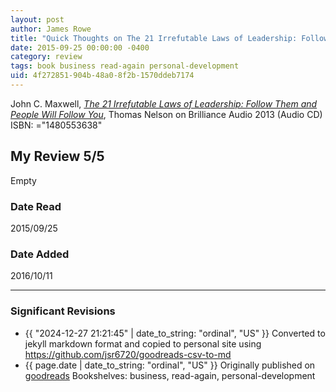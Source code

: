 ```yaml
---
layout: post
author: James Rowe
title: "Quick Thoughts on The 21 Irrefutable Laws of Leadership: Follow Them and People Will Follow You"
date: 2015-09-25 00:00:00 -0400
category: review
tags: book business read-again personal-development
uid: 4f272851-904b-48a0-8f2b-1570ddeb7174
---
```


John C. Maxwell, *[The 21 Irrefutable Laws of Leadership: Follow Them and People Will Follow You](https://www.goodreads.com/book/show/18229043)*,  Thomas Nelson on Brilliance Audio 2013 (Audio CD) ISBN: ="1480553638"

## My Review 5/5

Empty

### Date Read
2015/09/25

### Date Added
2016/10/11

---

### Significant Revisions

- {{ "2024-12-27 21:21:45" | date_to_string: "ordinal", "US" }} Converted to jekyll markdown format and copied to personal site using <https://github.com/jsr6720/goodreads-csv-to-md>
- {{ page.date | date_to_string: "ordinal", "US" }} Originally published on [goodreads](https://www.goodreads.com) Bookshelves: business, read-again, personal-development